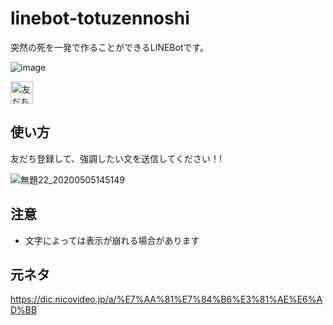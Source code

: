 # linebot-totuzennoshi
突然の死を一発で作ることができるLINEBotです。

![image](https://user-images.githubusercontent.com/44780846/81030955-a1a70300-8ec5-11ea-81bc-b2a2bb59e0dc.png)

<a href="https://lin.ee/2OnfDEwtE"><img src="https://scdn.line-apps.com/n/line_add_friends/btn/ja.png" alt="友だち追加" height="36" border="0"></a>

## 使い方
友だち登録して、強調したい文を送信してください！!

![無題22_20200505145149](https://user-images.githubusercontent.com/44780846/81038126-f5bee100-8edf-11ea-9eb2-4f1b1549fb14.png)

## 注意
- 文字によっては表示が崩れる場合があります

## 元ネタ
https://dic.nicovideo.jp/a/%E7%AA%81%E7%84%B6%E3%81%AE%E6%AD%BB
